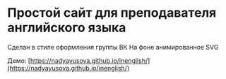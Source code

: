 # Простой сайт для преподавателя английского языка
Сделан в стиле оформления группы ВК
На фоне анимированное SVG


Демо: [https://nadyayusova.github.io/inenglish/](https://nadyayusova.github.io/inenglish/)
